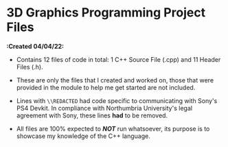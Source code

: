 # 3D Graphics Programming Project Files

**:Created 04/04/22:**

- Contains 12 files of code in total: 1 C++ Source File (.cpp) and 11 Header Files (.h).

- These are only the files that I created and worked on, those that were provided in the module to help me get started are not included.

- Lines with `\\REDACTED` had code specific to communicating with Sony's PS4 Devkit. In compliance with Northumbria University's legal agreement with Sony, these lines **had** to be removed.

- All files are 100% expected to ***NOT*** run whatsoever, its purpose is to showcase my knowledge of the C++ language.